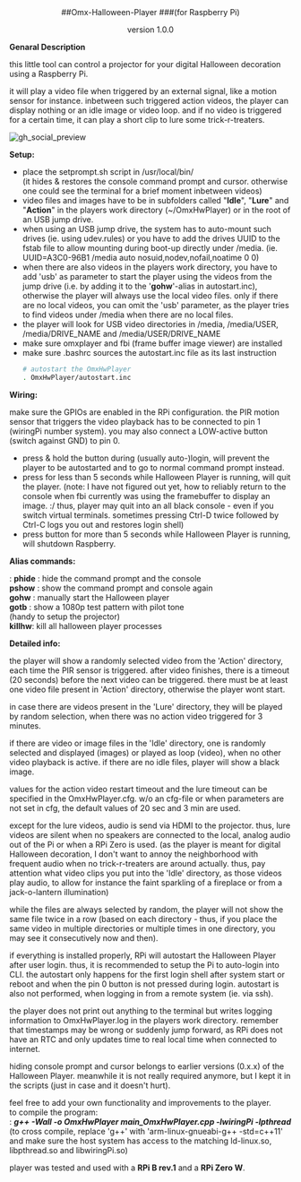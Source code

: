 <center>
##Omx-Halloween-Player
###(for Raspberry Pi)

version 1.0.0
</center>

**Genaral Description**  

this little tool can control a projector for your digital Halloween 
decoration using a Raspberry Pi.  

it will play a video file when triggered by an external signal, like 
a motion sensor for instance. inbetween such triggered action videos, 
the player can display nothing or an idle image or video loop. and if 
no video is triggered for a certain time, it can play a short clip to 
lure some trick-r-treaters.

![gh_social_preview](https://repository-images.githubusercontent.com/317739699/cf9e0580-34ef-11eb-9f2f-1478599c9057 "Halloween 2020")


**Setup:**  

- place the setprompt.sh script in /usr/local/bin/  
  (it hides & restores the console command prompt and cursor. otherwise 
   one could see the terminal for a brief moment inbetween videos)
- video files and images have to be in subfolders called "**Idle**", 
  "**Lure**" and "**Action**" in the players work directory (~/OmxHwPlayer) 
  or in the root of an USB jump drive.
- when using an USB jump drive, the system has to auto-mount such drives
  (ie. using udev.rules) or you have to add the drives UUID to the fstab 
  file to allow mounting during boot-up directly under /media.
  (ie. UUID=A3C0-96B1   /media   auto  nosuid,nodev,nofail,noatime  0 0)
- when there are also videos in the players work directory, you have to 
  add 'usb' as parameter to start the player using the videos from the 
  jump drive (i.e. by adding it to the '**gohw**'-alias in autostart.inc), 
  otherwise the player will always use the local video files.
  only if there are no local videos, you can omit the 'usb' parameter, 
  as the player tries to find videos under /media when there are no local 
  files.
- the player will look for USB video directories in /media, /media/USER, 
  /media/DRIVE_NAME and /media/USER/DRIVE_NAME
- make sure omxplayer and fbi (frame buffer image viewer) are installed
- make sure .bashrc sources the autostart.inc file as its last instruction  
  ```bash
  # autostart the OmxHwPlayer  
  . OmxHwPlayer/autostart.inc
  ```


**Wiring:**  

make sure the GPIOs are enabled in the RPi configuration.
the PIR motion sensor that triggers the video playback has to be 
connected to pin 1 (wiringPi number system).
you may also connect a LOW-active button (switch against GND) to pin 0.

- press & hold the button during (usually auto-)login, will prevent the 
  player to be autostarted and to go to normal command prompt instead.
- press for less than 5 seconds while Halloween Player is running, will 
  quit the player. (note: I have not figured out yet, how to reliably 
  return to the console when fbi currently was using the framebuffer 
  to display an image. :/ thus, player may quit into an all black 
  console - even if you switch virtual terminals. sometimes pressing
  Ctrl-D twice followed by Ctrl-C logs you out and restores login shell)
- press button for more than 5 seconds while Halloween Player is 
  running, will shutdown Raspberry.


**Alias commands:**  

: **phide** : hide the command prompt and the console  
  **pshow** : show the command prompt and console again  
  **gohw**  : manually start the Halloween player  
  **gotb**  : show a 1080p test pattern with pilot tone  
              (handy to setup the projector)  
  **killhw**: kill all halloween player processes


**Detailed info:**  

the player will show a randomly selected video from the 'Action' directory, 
each time the PIR sensor is triggered. after video finishes, there is a 
timeout (20 seconds) before the next video can be triggered. there must be
at least one video file present in 'Action' directory, otherwise the player
wont start.

in case there are videos present in the 'Lure' directory, they will be 
played by random selection, when there was no action video triggered for 
3 minutes.

if there are video or image files in the 'Idle' directory, one is randomly 
selected and displayed (images) or played as loop (video), when no other 
video playback is active. if there are no idle files, player will show a 
black image.

values for the action video restart timeout and the lure timeout can be 
specified in the OmxHwPlayer.cfg. w/o an cfg-file or when parameters are
not set in cfg, the default values of 20 sec and 3 min are used.

except for the lure videos, audio is send via HDMI to the projector. thus, 
lure videos are silent when no speakers are connected to the local, analog 
audio out of the Pi or when a RPi Zero is used. (as the player is meant for 
digital Halloween decoration, I don't want to annoy the neighborhood with 
frequent audio when no trick-r-treaters are around actually. thus, pay 
attention what video clips you put into the 'Idle' directory, as those 
videos play audio, to allow for instance the faint sparkling of a fireplace 
or from a jack-o-lantern illumination)

while the files are always selected by random, the player will not show the 
same file twice in a row (based on each directory - thus, if you place the 
same video in multiple directories or multiple times in one directory, you 
may see it consecutively now and then).

if everything is installed properly, RPi will autostart the Halloween Player 
after user login. thus, it is recommended to setup the Pi to auto-login into 
CLI. the autostart only happens for the first login shell after system start 
or reboot and when the pin 0 button is not pressed during login. autostart 
is also not performed, when logging in from a remote system (ie. via ssh).

the player does not print out anything to the terminal but writes logging 
information to OmxHwPlayer.log in the players work directory. remember that 
timestamps may be wrong or suddenly jump forward, as RPi does not have an 
RTC and only updates time to real local time when connected to internet.

hiding console prompt and cursor belongs to earlier versions (0.x.x) of
the Halloween Player. meanwhile it is not really required anymore, but I
kept it in the scripts (just in case and it doesn't hurt). 


feel free to add your own functionality and improvements to the player.  
to compile the program:  
: ***g++ -Wall -o OmxHwPlayer main_OmxHwPlayer.cpp -lwiringPi -lpthread***  
(to cross compile, replace 'g++' with 'arm-linux-gnueabi-g++ -std=c++11'
 and make sure the host system has access to the matching ld-linux.so, 
 libpthread.so and libwiringPi.so)

player was tested and used with a **RPi B rev.1** and a **RPi Zero W**.
